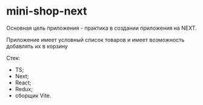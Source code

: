 <h1>mini-shop-next</h1>
<p>Основная цель приложения - практика в создании приложения на NEXT.</p>
<p>Приложение имеет условный список товаров и имеет возможность добавлять их в корзину</p>
<p>Стек:</p>
<ul>
  <li>TS;</li>
  <li>Next;</li>
  <li>React;</li>
  <li>Redux;</li>
  <li>сборщик Vite.</li>
</ul>
